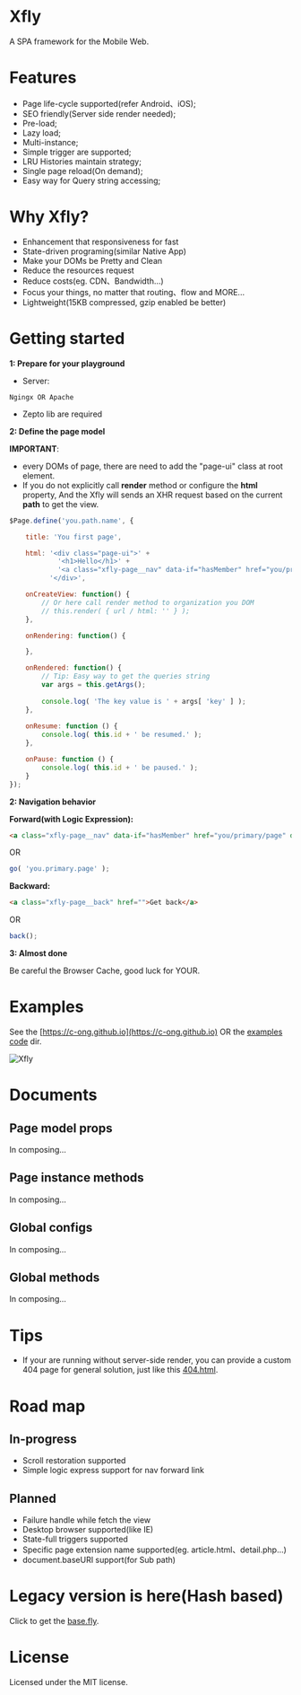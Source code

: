 # Xfly
A SPA framework for the Mobile Web.

# Features
* Page life-cycle supported(refer Android、iOS);
* SEO friendly(Server side render needed);
* Pre-load;
* Lazy load;
* Multi-instance;
* Simple trigger are supported;
* LRU Histories maintain strategy;
* Single page reload(On demand);
* Easy way for Query string accessing;

# Why Xfly?
* Enhancement that responsiveness for fast
* State-driven programing(similar Native App)
* Make your DOMs be Pretty and Clean
* Reduce the resources request
* Reduce costs(eg. CDN、Bandwidth...)
* Focus your things, no matter that routing、flow and MORE...
* Lightweight(15KB compressed, gzip enabled be better)

# Getting started
**1: Prepare for your playground**

* Server:
```smartyconfig
Ngingx OR Apache
```
* Zepto lib are required

**2: Define the page model**

**IMPORTANT**: 
* every DOMs of page, there are need to add the "page-ui" class at root element.
* If you do not explicitly call **render** method or configure the **html** property, And the Xfly will sends an XHR request based on the current **path** to get the view.
```js
$Page.define('you.path.name', {

    title: 'You first page',

    html: '<div class="page-ui">' +
            '<h1>Hello</h1>' +
            '<a class="xfly-page__nav" data-if="hasMember" href="you/primary/page" data-else-href="you/second/page">Go to the Next page</a>' +
          '</div>',

    onCreateView: function() {
        // Or here call render method to organization you DOM
        // this.render( { url / html: '' } ); 
    },

    onRendering: function() {

    },

    onRendered: function() {
        // Tip: Easy way to get the queries string
        var args = this.getArgs();
        
        console.log( 'The key value is ' + args[ 'key' ] );
    },
    
    onResume: function () {
        console.log( this.id + ' be resumed.' );
    },

    onPause: function () {
        console.log( this.id + ' be paused.' );
    }
});
```

**2: Navigation behavior**

**Forward(with Logic Expression):**
```html
<a class="xfly-page__nav" data-if="hasMember" href="you/primary/page" data-else-href="you/second/page">Go to the Next page</a>
```
OR
```js
go( 'you.primary.page' );
```
**Backward:**
```html
<a class="xfly-page__back" href="">Get back</a>
```
OR
```js
back();
```
**3: Almost done**

Be careful the Browser Cache, good luck for YOUR.


# Examples
See the [https://c-ong.github.io](https://c-ong.github.io) OR the [examples code](https://github.com/c-ong/c-ong.github.io/tree/master/js/app) dir.

![Xfly](https://github.com/c-ong/xfly/blob/master/screenshots/xfly.png?raw=true)


# Documents
## Page model props
In composing...

## Page instance methods
In composing...

## Global configs
In composing...

## Global methods
In composing...

# Tips
* If your are running without server-side render, you can provide a custom 404 page for general solution, just like this [404.html](https://github.com/c-ong/c-ong.github.io/blob/master/404.html).

# Road map
## In-progress
* Scroll restoration supported
* Simple logic express support for nav forward link
## Planned
* Failure handle while fetch the view
* Desktop browser supported(like IE)
* State-full triggers supported
* Specific page extension name supported(eg. article.html、detail.php...)
* document.baseURI support(for Sub path)


# Legacy version is here(Hash based)
Click to get the [base.fly](https://github.com/c-ong/starter/tree/dev/app/scripts).




# License
Licensed under the MIT license.